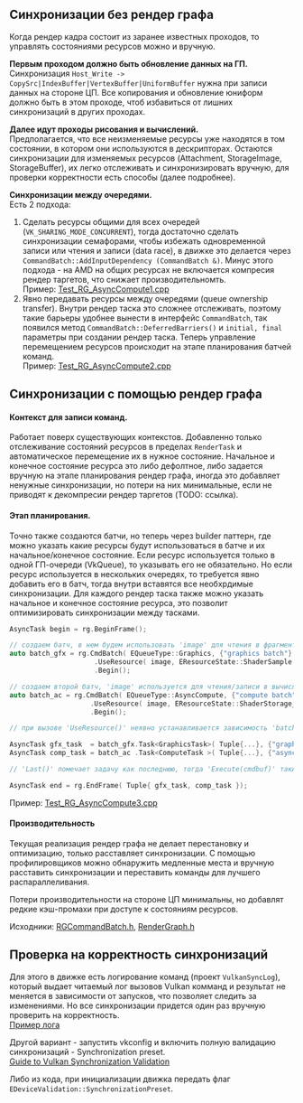 ﻿

## Синхронизации без рендер графа

Когда рендер кадра состоит из заранее известных проходов, то управлять состояниями ресурсов можно и вручную.

__Первым проходом должно быть обновление данных на ГП.__<br/>
Синхронизация `Host_Write -> CopySrc|IndexBuffer|VertexBuffer|UniformBuffer` нужна при записи данных на стороне ЦП.
Все копирования и обновление юниформ должно быть в этом проходе, чтоб избавиться от лишних синхронизаций в других проходах.

__Далее идут проходы рисования и вычислений.__<br/>
Предполагается, что все неизменяемые ресурсы уже находятся в том состоянии, в котором они используются в дескрипторах.
Остаются синхронизации для изменяемых ресурсов (Attachment, StorageImage, StorageBuffer), их легко отслеживать и синхронизировать вручную, для проверки корректности есть способы (далее подробнее).

__Синхронизации между очередями.__<br/>
Есть 2 подхода:
1. Сделать ресурсы общими для всех очередей (`VK_SHARING_MODE_CONCURRENT`), тогда достаточно сделать синхронизации семафорами, чтобы избежать одновременной записи или чтения и записи (data race), в движке это делается через `CommandBatch::AddInputDependency (CommandBatch &)`. Минус этого подхода - на AMD на общих ресурсах не включается компресия рендер таргетов, что снижает производительномть.<br/>
Пример: [Test_RG_AsyncCompute1.cpp](../../tests/graphics/RenderGraph/Test_RG_AsyncCompute1.cpp)
2. Явно передавать ресурсы между очередями (queue ownership transfer). Внутри рендер таска это сложнее отслеживать, поэтому такие барьеры удобнее вынести в интерфейс `CommandBatch`, так появился метод `CommandBatch::DeferredBarriers()` и `initial, final` параметры при создании рендер таска. Теперь управление перемещением ресурсов происходит на этапе планирования батчей команд.<br/>
Пример: [Test_RG_AsyncCompute2.cpp](../../tests/graphics/RenderGraph/Test_RG_AsyncCompute2.cpp)


## Синхронизации с помощью рендер графа

#### Контекст для записи команд.
Работает поверх существующих контекстов.
Добавленно только отслеживание состояний ресурсов в пределах `RenderTask` и автоматическое перемещение их в нужное состояние.
Начальное и конечное состояние ресурса это либо дефолтное, либо задается вручную на этапе планирования рендер графа, иногда это добавляет ненужные синхронизации, но потери на них минимальные, если не приводят к декомпресии рендер таргетов (TODO: ссылка).


#### Этап планирования.
Точно также создаются батчи, но теперь через builder паттерн, где можно указать какие ресурсы будут использоваться в батче и их начальное/конечное состояние. Если ресурс используется только в одной ГП-очереди (VkQueue), то указывать его не обязательно. Но если ресурс используется в нескольких очередях, то требуется явно добавить его в батч, тогда внутри вставятся все необхрдимые синхронизации.
Для каждого рендер таска также можно указать начальное и конечное состояние ресурса, это позволит оптимизировать синхронизации между тасками.

```cpp
AsyncTask begin = rg.BeginFrame();

// создаем батч, в нем будем использовать 'image' для чтения в фрагментном шейдере
auto batch_gfx = rg.CmdBatch( EQueueType::Graphics, {"graphics batch"} )
                     .UseResource( image, EResourceState::ShaderSample | EResourceState::FragmentShader )
                     .Begin();

// создаем второй батч, 'image' используется для чтения/записи в вычислительном шейдере
auto batch_ac = rg.CmdBatch( EQueueType::AsyncCompute, {"compute batch"} )
                    .UseResource( image, EResourceState::ShaderStorage_RW | EResourceState::ComputeShader )
                    .Begin();

// при вызове 'UseResource()' неявно устанавливается зависимость 'batch_gfx -> batch_ac'

AsyncTask gfx_task  = batch_gfx.Task<GraphicsTask>( Tuple{...}, {"graphics task"}      ).Last().Run( Tuple{begin} );
AsyncTask comp_task = batch_ac .Task<ComputeTask >( Tuple{...}, {"async compute task"} ).Last().Run( Tuple{gfx_task} );

// 'Last()' помечает задачу как последнюю, тогда 'Execute(cmdbuf)' также добавит батч в очередь на отправку на ГП (submit).

AsyncTask end = rg.EndFrame( Tuple{ gfx_task, comp_task });
```
Пример: [Test_RG_AsyncCompute3.cpp](../../tests/graphics/RenderGraph/Test_RG_AsyncCompute3.cpp)


#### Производительность

Текущая реализация рендер графа не делает перестановку и оптимизацию, только расставляет синхронизации.
С помощью профилировщиков можно обнаружить медленные места и вручную расставить синхронизации и переставить команды для лучшего распараллеливания.

Потери производительности на стороне ЦП минимальны, но добавлят редкие кэш-промахи при доступе к состояниям ресурсов.

Исходники: [RGCommandBatch.h](../../src/graphics/RenderGraph/RGCommandBatch.h), [RenderGraph.h](../../src/graphics/RenderGraph/RenderGraph.h)


## Проверка на корректность синхронизаций

Для этого в движке есть логирование команд (проект `VulkanSyncLog`), который выдает читаемый лог вызовов Vulkan комманд и результат не меняется в зависимости от запусков, что позволяет следить за изменениями.
Но все синхронизации придется один раз вручную проверить на корректность.<br/>
[Пример лога](../../tests/graphics/Vulkan/ref/NVIDIA%20GeForce%20RTX%202080/Test_AsyncCompute2.txt)

Другой вариант - запустить vkconfig и включить полную валидацию синхронизаций - Synchronization preset.<br/>
[Guide to Vulkan Synchronization Validation](https://www.lunarg.com/wp-content/uploads/2020/09/Final_LunarG_Guide_to_Vulkan-Synchronization_Validation_08_20.pdf)

Либо из кода, при инициализации движка передать флаг `EDeviceValidation::SynchronizationPreset`.
